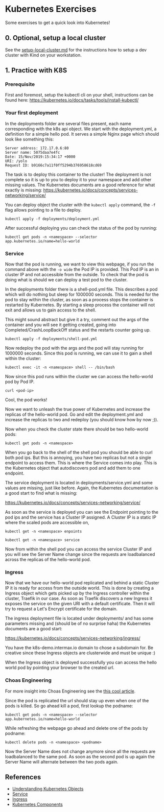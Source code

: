 
# Kubernetes Exercises

Some exercises to get a quick look into Kubernetes!

## 0. Optional, setup a local cluster

See the [setup-local-cluster.md](setup-local-cluster.md) for the instructions how to setup a dev cluster with Kind on your workstation.

## 1. Practice with K8S

### Prerequisite

First and foremost, setup the kubectl cli on your shell, instructions can be found here:
https://kubernetes.io/docs/tasks/tools/install-kubectl/

### Your first deployment

In the deployments folder are several files present, each name corresponding with the k8s api object. We start with the deployment.yml, a definition for a simple hello pod. It serves a simple Nginx page which should look like something this:

```
Server address: 172.17.0.6:80
Server name: 5075daa7e4fc
Date: 15/Nov/2019:15:34:17 +0000
URI: /yolo
Request ID: b9166c7a11f0ff5294b376958618cd69
```

The task is to deploy this container to the cluster! The deployment is not complete so it is up to you to deploy it to your namespace and add other missing values.
The Kubernetes documents are a good reference for what exactly is missing:
https://kubernetes.io/docs/concepts/services-networking/service/

You can deploy object the cluster with the `kubectl apply` command, the `-f` flag allows pointing to a file to deploy. 

`kubectl apply -f deployments/deployment.yml`

After successful deploying you can check the status of the pod by running:

`kubectl get pods -n <namespace> --selector app.kubernetes.io/name=hello-world`

### Service

Now that the pod is running, we want to view this webpage, if you run the command above with the `-o wide` the Pod IP is provided. This Pod IP is an in cluster IP and not accessible from the outside.
To check that the pod is doing what is should we can deploy a test pod to the cluster.

In the deployments folder there is a shell-pod.yml file. This describes a pod which will do nothing but sleep for 1000000 seconds. This is needed for the pod to stay within the cluster, as soon as a process stops the container is restarted by Kubernetes. By starting a sleep process the container will not exit and allows us to gain access to the shell.

This might sound abstract but give it a try, comment out the args of the container and you will see it getting created, going into Completed/CrashLoopBackOff status and the restarts counter going up.

`kubectl apply -f deployments/shell-pod.yml`

Now redeploy the pod with the args and the pod will stay running for 1000000 seconds.
Since this pod is running, we can use it to gain a shell within the cluster:

`kubectl exec -it -n <namespace> shell -- /bin/bash`

Now since this pod runs within the cluster we can access the hello-world pod by Pod IP.

`curl <pod-ip>`

Cool, the pod works!

Now we want to unleash the true power of Kubernetes and increase the replicas of the hello-world pod. Go and edit the deployment.yml and increase the replicas to two and redeploy (you should know how by now ;)).

Now when you check the cluster state there should be two hello-world pods:

`kubectl get pods -n <namespace>`

When you go back to the shell of the shell pod you should be able to curl both pod ips.
But this is annoying, you have two replicas but not a single endpoint to access them. This is where the Service comes into play. This is the Kubernetes object that autodiscovers pod and add them to one endpoint.

The service deployment is located in deployments/service.yml and some values are missing, just like before.
Again, the Kubernetes documentation is a good start to find what is missing:

https://kubernetes.io/docs/concepts/services-networking/service/

As soon as the service is deployed you can see the Endpoint pointing to the pod ips and the service has a Cluster IP assigned. A Cluster IP is a static IP where the scaled pods are accessible on,

`kubectl get -n <namespace> enpoints`

`kubectl get -n <namespace> service`

Now from within the shell pod you can access the service Cluster IP and you will see the Server Name change since the requests are loadbalanced across the replicas of the hello-world pod.

### Ingress

Now that we have our hello-world pod replicated and behind a static Cluster IP it is ready for access from the outside world. 
This is done by creating a Ingress object which gets picked up by the Ingress controller within the cluster, Traefik in our case. As soon as Traefik discovers a new Ingress it exposes the service on the given URl with a default certificate. Then it will try to request a Let's Encrypt certificate for the domain.

The ingress deployment file is located under deployments/ and has some parameters missing and (should be of no surprise haha) the Kubernetes documents are  a good start:

https://kubernetes.io/docs/concepts/services-networking/ingress/

You have the k8s-demo.intermax.io domain to chose a subdomain for. Be creative since these Ingress objects are clusterwide and must be unique :)

When the Ingress object is deployed successfully you can access the hello world pod by pointing your browser to the created url.

### Choas Engineering

For more insight into Choas Engineering see the [this cool article](https://www.gremlin.com/community/tutorials/chaos-engineering-the-history-principles-and-practice/).

Since the pod is replicated the url should stay up even when one of the pods is killed. So go ahead kill a pod, first lookup the podname:

`kubectl get pods -n <namespace> --selector app.kubernetes.io/name=hello-world`

While refreshing the webpage go ahead and delete one of the pods by podname:

`kubectl delete pods -n <namespace> <podname>`

Now the Server Name does not change anymore since all the requests are loadbalanced to the same pod. As soon as the second pod is up again the Server Name will alternate between the two pods again.


## References

* [Understanding Kubernetes Objects](https://kubernetes.io/docs/concepts/overview/working-with-objects/kubernetes-objects/)
* [Service](https://kubernetes.io/docs/concepts/services-networking/service/)
* [Ingress](https://kubernetes.io/docs/concepts/services-networking/ingress/)
* [Kubernetes Components](https://kubernetes.io/docs/concepts/overview/components/)
